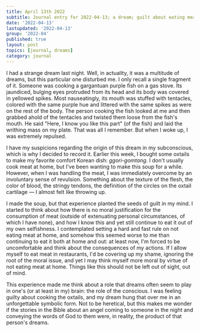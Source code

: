 ```yaml
---
title: April 13th 2022
subtitle: Journal entry for 2022-04-13; a dream; guilt about eating meat
date: '2022-04-13'
lastupdated: '2022-04-13'
group: '2022-04'
published: true
layout: post
topics: [journal, dreams]
category: journal
---
```


I had a strange dream last night. Well, in actuality, it was a multitude of dreams, but this particular one disturbed me. 
I only recall a single fragment of it. Someone was cooking a gargantuan purple fish on a gas stove. 
Its jaundiced, bulging eyes protruded from its head and its body was covered in yellowed spikes. 
Most nauseatingly, its mouth was stuffed with tentacles, colored with the same purple hue and littered with the same spikes as were on the rest of the body. 
The person cooking the fish looked at me and then grabbed ahold of the tentacles and twisted them loose from the fish's mouth. 
He said "Here, I know you like this part" (of the fish) and laid the writhing mass on my plate.
That was all I remember. But when I woke up, I was extremely repulsed.

I have my suspicions regarding the origin of this dream in my subconscious, which is why I decided to record it.
Earlier this week, I bought some oxtails to make my favorite comfort Korean dish: *ggori-gomtang*. 
I don't usually cook meat at home, but I've been wanting to make this soup for a while.
However, when I was handling the meat, I was immediately overcome by an involuntary sense of revulsion.
Something about the texture of the flesh, the color of blood, the stringy tendons, the definition of the circles on the oxtail cartilage — I almost felt like throwing up. 

I made the soup, but that experience planted the seeds of guilt in my mind. 
I started to think about how there is no moral justification for the consumption of meat (outside of extenuating personal circumstances, of which I have none), and how I know this and yet still continue to eat it out of my own selfishness.
I contemplated setting a hard and fast rule on not eating meat at home, and somehow this seemed worse to me than continuing to eat it both at home and out: at least now, I'm forced to be uncomfortable and think about the consequences of my actions.
If I allow myself to eat meat in restaurants, I'd be covering up my shame, ignoring the root of the moral issue, and yet I may think myself more moral by virtue of not eating meat at home. 
Things like this should not be left out of sight, out of mind. 

This experience made me think about a role that dreams often seem to play in one's (or at least in my) brain: the role of the conscious. 
I was feeling guilty about cooking the oxtails, and my dream hung that over me in an unforgettable symbolic form. 
Not to be heretical, but this makes me wonder if the stories in the Bible about an angel coming to someone in the night and conveying the words of God to them were, in reality, the product of that person's dreams.  

